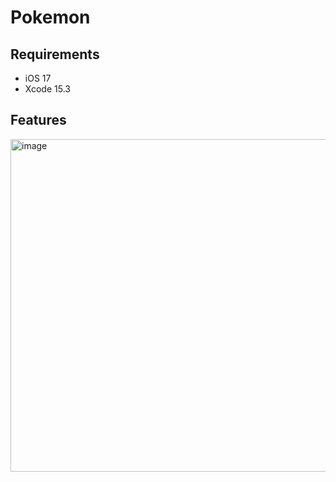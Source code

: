 # Pokemon

## Requirements
- iOS 17
- Xcode 15.3

## Features
<img width="532" alt="image" src="https://github.com/user-attachments/assets/31f84c5c-abbf-4e6b-802c-cf118c2c0abc">
